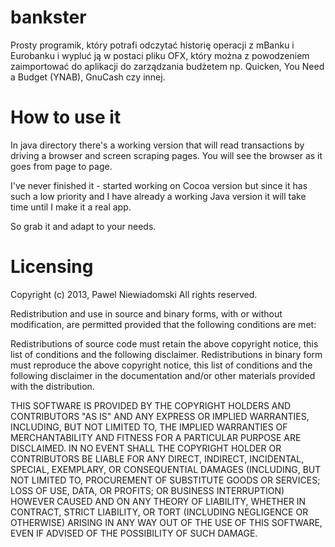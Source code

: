 bankster
========
Prosty programik, który potrafi odczytać historię operacji z mBanku i Eurobanku i wypluć ją w postaci pliku OFX, który można z powodzeniem zaimportować do aplikacji do zarządzania budżetem np. Quicken, You Need a Budget (YNAB), GnuCash czy innej.

# How to use it

In java directory there's a working version that will read transactions by driving a browser and screen scraping pages. You will see the browser as it goes from page to page.

I've never finished it - started working on Cocoa version but since it has such a low priority and I have already a working Java version it will take time until I make it a real app.

So grab it and adapt to your needs.

# Licensing

Copyright (c) 2013, Pawel Niewiadomski All rights reserved.

Redistribution and use in source and binary forms, with or without modification, are permitted provided that the following conditions are met:

Redistributions of source code must retain the above copyright notice, this list of conditions and the following disclaimer. Redistributions in binary form must reproduce the above copyright notice, this list of conditions and the following disclaimer in the documentation and/or other materials provided with the distribution.

THIS SOFTWARE IS PROVIDED BY THE COPYRIGHT HOLDERS AND CONTRIBUTORS "AS IS" AND ANY EXPRESS OR IMPLIED WARRANTIES, INCLUDING, BUT NOT LIMITED TO, THE IMPLIED WARRANTIES OF MERCHANTABILITY AND FITNESS FOR A PARTICULAR PURPOSE ARE DISCLAIMED. IN NO EVENT SHALL THE COPYRIGHT HOLDER OR CONTRIBUTORS BE LIABLE FOR ANY DIRECT, INDIRECT, INCIDENTAL, SPECIAL, EXEMPLARY, OR CONSEQUENTIAL DAMAGES (INCLUDING, BUT NOT LIMITED TO, PROCUREMENT OF SUBSTITUTE GOODS OR SERVICES; LOSS OF USE, DATA, OR PROFITS; OR BUSINESS INTERRUPTION) HOWEVER CAUSED AND ON ANY THEORY OF LIABILITY, WHETHER IN CONTRACT, STRICT LIABILITY, OR TORT (INCLUDING NEGLIGENCE OR OTHERWISE) ARISING IN ANY WAY OUT OF THE USE OF THIS SOFTWARE, EVEN IF ADVISED OF THE POSSIBILITY OF SUCH DAMAGE.

